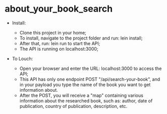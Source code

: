 # about_your_book_search


 - Install: 
 
   - Clone this project in your home;
   - To install, navigate to the project folder and run: lein install;
   - After that, run: lein run to start the API;
   - The API is running on localhost:3000;

 - To Louch:
 
   - Open your browser and enter the URL: localhost:3000 to access the API;
   - This API has only one endpoint POST "/api/search-your-book", and in your payload you type the name of the book you want        to get information about.
   - After the POST, you will receive a "map" containing various information about the researched book, such as: author, date      of publication, country of publication, description, etc.
